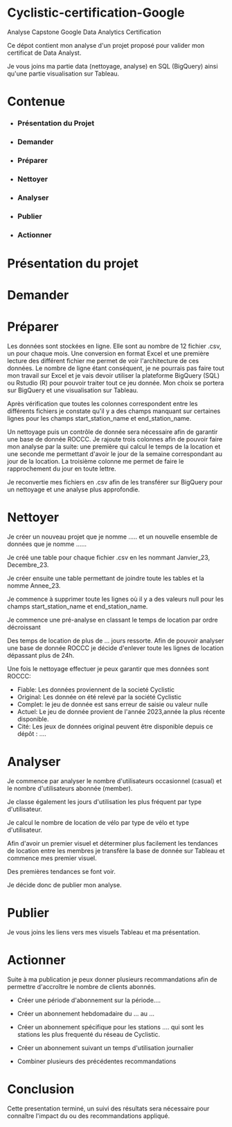 # Cyclistic-certification-Google
Analyse Capstone Google Data Analytics Certification

Ce dépot contient mon analyse d'un projet proposé pour valider mon certificat de Data Analyst.

Je vous joins ma partie data (nettoyage, analyse) en SQL (BigQuery) ainsi qu'une partie visualisation sur Tableau.

# Contenue
* ### Présentation du Projet
* ### Demander
* ### Préparer
* ### Nettoyer
* ### Analyser
* ### Publier
* ### Actionner


# Présentation du projet


# Demander


# Préparer

Les données sont stockées en ligne. Elle sont au nombre de 12 fichier .csv, un pour chaque mois. Une conversion en format Excel et une première lecture des différent fichier me permet de voir l'architecture de ces données. Le nombre de ligne étant conséquent, je ne pourrais pas faire tout mon travail sur Excel et je vais devoir utiliser la plateforme BigQuery (SQL) ou Rstudio (R) pour pouvoir traiter tout ce jeu donnée. Mon choix se portera sur BigQuery et une visualisation sur Tableau.

Après vérification que toutes les colonnes correspondent entre les différents fichiers je constate qu'il y a des champs manquant sur certaines lignes pour les champs start_station_name et end_station_name. 

Un nettoyage puis un contrôle de donnée sera nécessaire afin de garantir une base de donnée ROCCC. Je rajoute trois colonnes afin de pouvoir faire mon analyse par la suite: une première qui calcul le temps de la location et une seconde me permettant d'avoir le jour de la semaine correspondant au jour de la location. La troisième colonne me permet de faire le rapprochement du jour en toute lettre.

Je reconvertie mes fichiers en .csv afin de les transférer sur BigQuery pour un nettoyage et une analyse plus approfondie. 

# Nettoyer

Je créer un nouveau projet que je nomme ..... et un nouvelle ensemble de données que je nomme ......

 Je créé une table pour chaque fichier .csv en les nommant Janvier_23, Decembre_23. 

Je créer ensuite une table permettant de joindre toute les tables et la nomme Annee_23.

Je commence à supprimer toute les lignes où il y a des valeurs null pour les champs start_station_name et end_station_name. 


Je commence une pré-analyse en classant le temps de location par ordre décroissant


Des temps de location de plus de ... jours ressorte. Afin de pouvoir analyser une base de donnée ROCCC je décide d'enlever toute les lignes de location dépassant plus de 24h.


Une fois le nettoyage effectuer je peux garantir que mes données sont ROCCC:
* Fiable: 
Les données proviennent de la societé Cyclistic
* Original: 
Les donnée on été relevé par la société Cyclistic
* Complet: 
le jeu de donnée est sans erreur de saisie ou valeur nulle
* Actuel: 
Le jeu de donnée provient de l'année 2023,année la plus récente disponible.
* Cité: 
Les jeux de données original peuvent être disponible depuis ce dépôt : ....


# Analyser

Je commence par analyser le nombre d'utilisateurs occasionnel (casual) et le nombre d'utilisateurs abonnée (member). 

Je classe également les jours d'utilisation les plus fréquent par type d'utilisateur.

Je calcul le nombre de location de vélo par type de vélo et type d'utilisateur.

Afin d'avoir un premier visuel et déterminer plus facilement les tendances de location entre les membres je transfère la base de donnée sur Tableau et commence mes premier visuel.

Des premières tendances se font voir.



Je décide donc de publier mon analyse.

# Publier

Je vous joins les liens vers mes visuels Tableau et ma présentation.



# Actionner

Suite à ma publication je peux donner plusieurs recommandations afin de permettre d'accroître le nombre de clients abonnés.

* Créer une période d'abonnement sur la période....

* Créer un abonnement hebdomadaire du ... au ...

* Créer un abonnement spécifique pour les stations .... qui sont les stations les plus frequenté du réseau de Cyclistic.

* Créer un abonnement suivant un temps d'utilisation journalier

* Combiner plusieurs des précédentes recommandations


# Conclusion
Cette presentation terminé, un suivi des résultats sera nécessaire pour connaître l'impact du ou des recommandations appliqué.
